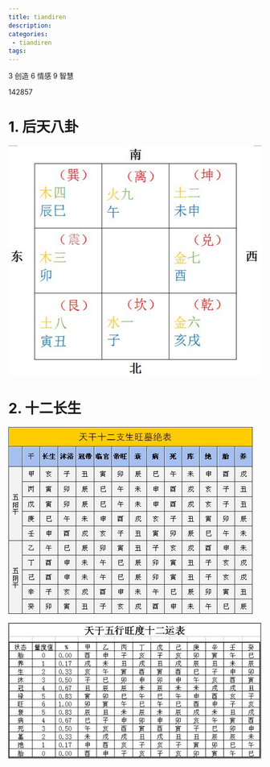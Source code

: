 ```yaml
---
title: tiandiren
description:
categories:
 - tiandiren
tags:
---
```



3 创造 6 情感 9 智慧

142857


# 1. 后天八卦
![Mobile Preview](/assets/images/yin/九宫八卦十二地支.png)

# 2. 十二长生

![Mobile Preview](/assets/images/yin/十二长生阴阳表.png)

![Mobile Preview](/assets/images/yin/十二长生旺度.png)